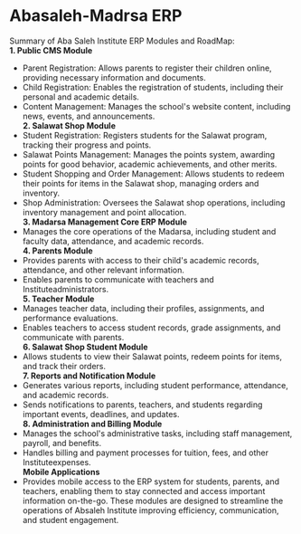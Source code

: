 # Abasaleh-Madrsa ERP
Summary of Aba Saleh Institute ERP Modules and RoadMap:
</br>**1. Public CMS Module**
* Parent Registration: Allows parents to register their children online, providing necessary 
information and documents.
* Child Registration: Enables the registration of students, including their personal and 
academic details.
* Content Management: Manages the school's website content, including news, events, and 
announcements.</br>
**2. Salawat Shop Module**
* Student Registration: Registers students for the Salawat program, tracking their progress 
and points.
* Salawat Points Management: Manages the points system, awarding points for good 
behavior, academic achievements, and other merits.
* Student Shopping and Order Management: Allows students to redeem their points for items 
in the Salawat shop, managing orders and inventory.
* Shop Administration: Oversees the Salawat shop operations, including inventory 
management and point allocation.</br>
**3. Madarsa Management Core ERP Module**
* Manages the core operations of the Madarsa, including student and faculty data, 
attendance, and academic records.</br>
**4. Parents Module**
* Provides parents with access to their child's academic records, attendance, and other 
relevant information.
* Enables parents to communicate with teachers and Instituteadministrators.</br>
**5. Teacher Module**
* Manages teacher data, including their profiles, assignments, and performance evaluations.
* Enables teachers to access student records, grade assignments, and communicate with 
parents.</br>
**6. Salawat Shop Student Module**
* Allows students to view their Salawat points, redeem points for items, and track their 
orders.</br>
**7. Reports and Notification Module**
* Generates various reports, including student performance, attendance, and academic 
records.
* Sends notifications to parents, teachers, and students regarding important events, 
deadlines, and updates.</br>
**8. Administration and Billing Module**
* Manages the school's administrative tasks, including staff management, payroll, and 
benefits.
* Handles billing and payment processes for tuition, fees, and other Instituteexpenses.</br>
**Mobile Applications**
* Provides mobile access to the ERP system for students, parents, and teachers, enabling 
them to stay connected and access important information on-the-go.
These modules are designed to streamline the operations of Absaleh Institute improving 
efficiency, communication, and student engagement.
